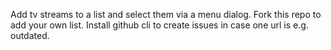 Add tv streams to a list and select them via a menu dialog.
Fork this repo to add your own list.
Install github cli to create issues in case one url is e.g. outdated.

